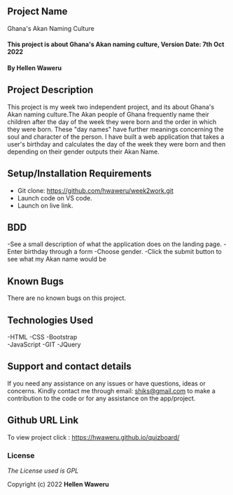 ## Project Name

Ghana's Akan Naming Culture

#### This project is about Ghana's Akan naming culture, Version Date: 7th Oct 2022

#### By **Hellen Waweru**

## Project Description

This project is my week two independent project, and its about Ghana's Akan naming culture.The Akan people of Ghana frequently name their children after the day of the week they were born and the order in which they were born. These "day names" have further meanings concerning the soul and character of the person. I have built a web application that takes a user's birthday and calculates the day of the week they were born and then depending on their gender outputs their Akan Name.

## Setup/Installation Requirements

- Git clone: https://github.com/hwaweru/week2work.git
- Launch code on VS code.
- Launch on live link.

## BDD

-See a small description of what the application does on the landing page.
-Enter birthday through a form
-Choose gender.
-Click the submit button to see what my Akan name would be

## Known Bugs

There are no known bugs on this project.

## Technologies Used

-HTML
-CSS
-Bootstrap  
-JavaScript
-GIT
-JQuery

## Support and contact details

If you need any assistance on any issues or have questions, ideas or concerns. Kindly contact me through email: shiks@gmail.com to make a contribution to the code or for any assistance on the app/project.

## Github URL Link

To view project click :  https://hwaweru.github.io/quizboard/

### License

_The License used is GPL_

Copyright (c) 2022 **Hellen Waweru**
